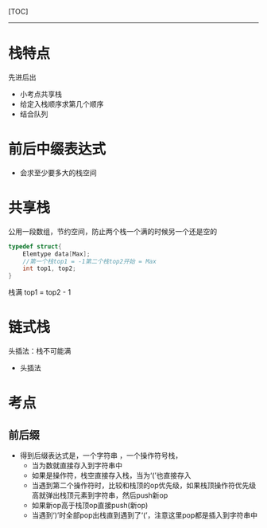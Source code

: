 [TOC]

---

# 栈特点

先进后出

- 小考点共享栈
- 给定入栈顺序求第几个顺序
- 结合队列



# 前后中缀表达式

- 会求至少要多大的栈空间







# 共享栈

公用一段数组，节约空间，防止两个栈一个满的时候另一个还是空的

```cpp
typedef struct{
	Elemtype data[Max];
    //第一个栈top1 = -1第二个栈top2开始 = Max 
    int top1, top2;
}
```

栈满 top1 = top2 - 1



# 链式栈

头插法：栈不可能满

- 头插法



# 考点

## 前后缀

- 得到后缀表达式是，一个字符串 ，一个操作符号栈，
  - 当为数就直接存入到字符串中
  - 如果是操作符，栈空直接存入栈，当为‘(’也直接存入
  - 当遇到第二个操作符时，比较和栈顶的op优先级，如果栈顶操作符优先级高就弹出栈顶元素到字符串，然后push新op
  - 如果新op高于栈顶op直接push(新op)
  - 当遇到‘)’时全部pop出栈直到遇到了‘(’，注意这里pop都是插入到字符串中